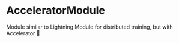 # AcceleratorModule
Module similar to Lightning Module for distributed training, but with Accelerator 🤗
